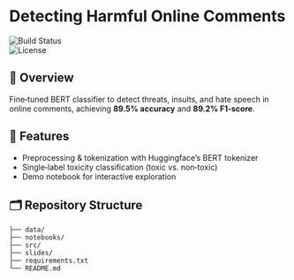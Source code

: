# Detecting Harmful Online Comments

![Build Status](https://img.shields.io/badge/build-passing-brightgreen)  
![License](https://img.shields.io/badge/license-MIT-blue)

## 📖 Overview  
Fine‑tuned BERT classifier to detect threats, insults, and hate speech in online comments, achieving **89.5% accuracy** and **89.2% F1‑score**.

## 🚀 Features  
- Preprocessing & tokenization with Huggingface’s BERT tokenizer  
- Single‑label toxicity classification (toxic vs. non‑toxic)  
- Demo notebook for interactive exploration

## 🗂️ Repository Structure  
```text
├── data/  
├── notebooks/  
├── src/  
├── slides/  
├── requirements.txt  
└── README.md
